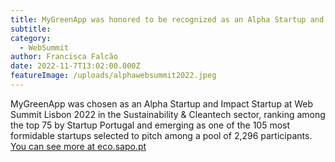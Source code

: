 ```yaml
---
title: MyGreenApp was honored to be recognized as an Alpha Startup and Impact startup at Web Summit 2022! 
subtitle: 
category:
  - WebSummit
author: Francisca Falcão
date: 2022-11-7T13:02:00.000Z
featureImage: /uploads/alphawebsummit2022.jpeg
---
```

MyGreenApp was chosen as an Alpha Startup and Impact Startup at Web Summit Lisbon 2022 in the Sustainability & Cleantech sector, ranking among the top 75 by Startup Portugal and emerging as one of the 105 most formidable startups selected to pitch among a pool of 2,296 participants. [You can see more at eco.sapo.pt](https://eco.sapo.pt/2022/10/27/rroad-2-web-summit-estas-sao-as-100-startups-que-vao-representar-portugal/)

